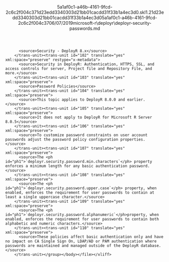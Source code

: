 <?xml version="1.0"?><xliff version="1.2" xmlns="urn:oasis:names:tc:xliff:document:1.2" xmlns:xsi="http://www.w3.org/2001/XMLSchema-instance" xsi:schemaLocation="urn:oasis:names:tc:xliff:document:1.2 xliff-core-1.2-transitional.xsd"><file datatype="xml" original="deployr-security-passwords.md" source-language="en-US" target-language="en-US"><header><tool tool-id="mdxliff" tool-name="mdxliff" tool-version="1.0-4e81c41" tool-company="Microsoft" /><xliffext:skl_file_name xmlns:xliffext="urn:microsoft:content:schema:xliffextensions">5a1af0c1-a46b-4161-9fcd-2c6c2f004c371d23edd3340303d21bb01cacdd31f33b1a4ec3d0.skl</xliffext:skl_file_name><xliffext:version xmlns:xliffext="urn:microsoft:content:schema:xliffextensions">1.2</xliffext:version><xliffext:ms.openlocfilehash xmlns:xliffext="urn:microsoft:content:schema:xliffextensions">1d23edd3340303d21bb01cacdd31f33b1a4ec3d0</xliffext:ms.openlocfilehash><xliffext:ms.sourcegitcommit xmlns:xliffext="urn:microsoft:content:schema:xliffextensions">5a1af0c1-a46b-4161-9fcd-2c6c2f004c37</xliffext:ms.sourcegitcommit><xliffext:ms.lasthandoff xmlns:xliffext="urn:microsoft:content:schema:xliffextensions">06/07/2019</xliffext:ms.lasthandoff><xliffext:ms.openlocfilepath xmlns:xliffext="urn:microsoft:content:schema:xliffextensions">microsoft-r\deployr\deployr-security-passwords.md</xliffext:ms.openlocfilepath></header><body><group id="content" extype="content"><trans-unit id="101" translate="yes" xml:space="preserve" restype="x-metadata">
          <source>Security - DeployR 8.x</source>
        </trans-unit><trans-unit id="102" translate="yes" xml:space="preserve" restype="x-metadata">
          <source>Security in DeployR: Authentication, HTTPS, SSL, and access controls for server, Project file and Repository File, and more.</source>
        </trans-unit><trans-unit id="103" translate="yes" xml:space="preserve">
          <source>Password Policies</source>
        </trans-unit><trans-unit id="104" translate="yes" xml:space="preserve">
          <source>This topic applies to DeployR 8.0.0 and earlier.</source>
        </trans-unit><trans-unit id="105" translate="yes" xml:space="preserve">
          <source>It does not apply to DeployR for Microsoft R Server 8.0.5</source>
        </trans-unit><trans-unit id="106" translate="yes" xml:space="preserve">
          <source>To customize password constraints on user account passwords adjust the password policy configuration properties.</source>
        </trans-unit><trans-unit id="107" translate="yes" xml:space="preserve">
          <source>The <ph id="ph1">`deployr.security.password.min.characters`</ph> property enforces a minimum length for any basic authentication password.</source>
        </trans-unit><trans-unit id="108" translate="yes" xml:space="preserve">
          <source>The <ph id="ph1">`deployr.security.password.upper.case`</ph> property, when enabled, enforces the requirement for user passwords to contain at least a single uppercase character.</source>
        </trans-unit><trans-unit id="109" translate="yes" xml:space="preserve">
          <source>The <ph id="ph1">`deployr.security.password.alphanumeric`</ph>property, when enabled, enforces the requirement for user passwords to contain both alphabetic and numeric characters.</source>
        </trans-unit><trans-unit id="110" translate="yes" xml:space="preserve">
          <source>These policies affect basic authentication only and have no impact on CA Single Sign On, LDAP/AD or PAM authentication where passwords are maintained and managed outside of the DeployR database.</source>
        </trans-unit></group></body></file></xliff>